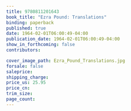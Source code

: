 ```yaml
---
title: 9780811201643
book_title: "Ezra Pound: Translations"
binding: paperback
published: true
date: 1964-02-01T06:00:49-04:00
publication_date: 1964-02-01T06:00:49-04:00
show_in_forthcoming: false
contributors:

cover_image_path: Ezra_Pound_Translations.jpg
forsale: false
saleprice:
shipping_charge:
price_us: 25.95
price_cn:
trim_size:
page_count:
---
```


